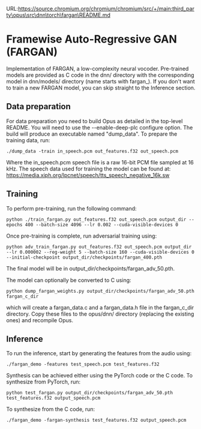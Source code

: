 URL:https://source.chromium.org/chromium/chromium/src/+/main:third_party\opus\src\dnn\torch\fargan\README.md
# Framewise Auto-Regressive GAN (FARGAN)

Implementation of FARGAN, a low-complexity neural vocoder. Pre-trained models
are provided as C code in the dnn/ directory with the corresponding model in
dnn/models/ directory (name starts with fargan_). If you don't want to train
a new FARGAN model, you can skip straight to the Inference section.

## Data preparation

For data preparation you need to build Opus as detailed in the top-level README.
You will need to use the --enable-deep-plc configure option.
The build will produce an executable named "dump_data".
To prepare the training data, run:
```
./dump_data -train in_speech.pcm out_features.f32 out_speech.pcm
```
Where the in_speech.pcm speech file is a raw 16-bit PCM file sampled at 16 kHz.
The speech data used for training the model can be found at:
https://media.xiph.org/lpcnet/speech/tts_speech_negative_16k.sw

## Training

To perform pre-training, run the following command:
```
python ./train_fargan.py out_features.f32 out_speech.pcm output_dir --epochs 400 --batch-size 4096 --lr 0.002 --cuda-visible-devices 0
```
Once pre-training is complete, run adversarial training using:
```
python adv_train_fargan.py out_features.f32 out_speech.pcm output_dir --lr 0.000002 --reg-weight 5 --batch-size 160 --cuda-visible-devices 0 --initial-checkpoint output_dir/checkpoints/fargan_400.pth
```
The final model will be in output_dir/checkpoints/fargan_adv_50.pth.

The model can optionally be converted to C using:
```
python dump_fargan_weights.py output_dir/checkpoints/fargan_adv_50.pth fargan_c_dir
```
which will create a fargan_data.c and a fargan_data.h file in the fargan_c_dir directory.
Copy these files to the opus/dnn/ directory (replacing the existing ones) and recompile Opus.

## Inference

To run the inference, start by generating the features from the audio using:
```
./fargan_demo -features test_speech.pcm test_features.f32
```
Synthesis can be achieved either using the PyTorch code or the C code.
To synthesize from PyTorch, run:
```
python test_fargan.py output_dir/checkpoints/fargan_adv_50.pth test_features.f32 output_speech.pcm
```
To synthesize from the C code, run:
```
./fargan_demo -fargan-synthesis test_features.f32 output_speech.pcm
```
